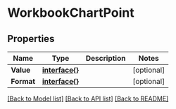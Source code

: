 # WorkbookChartPoint

## Properties

Name | Type | Description | Notes
------------ | ------------- | ------------- | -------------
**Value** | [**interface{}**](.md) |  | [optional] 
**Format** | [**interface{}**](.md) |  | [optional] 

[[Back to Model list]](../README.md#documentation-for-models) [[Back to API list]](../README.md#documentation-for-api-endpoints) [[Back to README]](../README.md)


